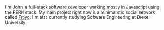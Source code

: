 I'm John, a full-stack software developer working mostly in Javascript using the PERN stack. My main project right now is a minimalistic social network called <a href='https://froyo.social/'>Froyo</a>. I'm also currently studying Software Engineering at Drexel University
